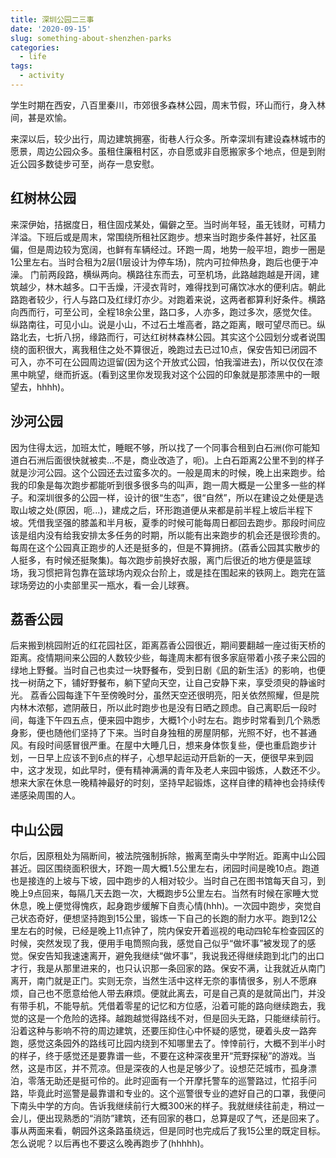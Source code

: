 ```yaml
---
title: 深圳公园二三事
date: '2020-09-15'
slug: something-about-shenzhen-parks
categories:
  - life
tags:
  - activity
---
```

学生时期在西安，八百里秦川，市郊很多森林公园，周末节假，环山而行，身入林间，甚是欢愉。

来深以后，较少出行，周边建筑拥塞，街巷人行众多。所幸深圳有建设森林城市的愿景，周边公园众多。虽租住廉租村区，亦自愿或非自愿搬家多个地点，但是到附近公园多数徒步可至，尚存一息安慰。

## 红树林公园
来深伊始，拮据度日，租住固戍某处，偏僻之至。当时尚年轻，虽无钱财，可精力洋溢。下班后或是周末，常围绕所租社区跑步。想来当时跑步条件甚好，社区虽偏，但是周边较为宽阔，也鲜有车辆经过。环跑一周，地势一般平坦，跑步一圈是1公里左右。当时合租为2层(1层设计为停车场)，院内可拉伸热身，跑后也便于冲澡。
门前两段路，横纵两向。横路往东而去，可至机场，此路越跑越是开阔，建筑越少，林木越多。口干舌燥，汗浸衣背时，难得找到可痛饮冰水的便利店。朝此路跑者较少，行人与路口及红绿灯亦少。对跑着来说，这两者都算利好条件。横路向西而行，可至公司，全程18余公里，路口多，人亦多，跑过多次，感觉欠佳。纵路南往，可见小山。说是小山，不过石土堆高者，路之距离，眼可望尽而已。纵路北去，七折八拐，缘路而行，可达红树林森林公园。其实这个公园划分或者说围绕的面积很大，离我租住之处不算很近，晚跑过去已过10点，保安告知已闭园不可入，亦不可在公园周边逗留(因为这个开放式公园，怕我溜进去)，所以仅仅在漆黑中眺望，继而折返。(看到这里你发现我对这个公园的印象就是那漆黑中的一眼望去，hhhh)。


## 沙河公园
因为住得太远，加班太忙，睡眠不够，所以找了一个同事合租到白石洲(你可能知道白石洲后面很快就被卖...不是，商业改造了，呃)。上白石距离2公里不到的样子就是沙河公园。这个公园还去过蛮多次的。一般是周末的时候，晚上出来跑步。给我的印象是每次跑步都能听到很多很多鸟的叫声，跑一周大概是一公里多一些的样子。和深圳很多的公园一样，设计的很“生态”，很“自然”，所以在建设之处便是选取山坡之处(原因，呃...)，建成之后，环形跑道便从来都是前半程上坡后半程下坡。凭借我坚强的膝盖和半月板，夏季的时候可能每周日都回去跑步。那段时间应该是组内没有给我安排太多任务的时期，所以能有出来跑步的机会还是很珍贵的。每周在这个公园真正跑步的人还是挺多的，但是不算拥挤。(荔香公园其实散步的人挺多，有时候还挺聚集)。每次跑步前换好衣服，离门后很近的地方便是篮球场，我习惯把背包靠在篮球场内观众台阶上，或是挂在围起来的铁网上。跑完在篮球场旁边的小卖部里买一瓶水，看一会儿球赛。

## 荔香公园
后来搬到桃园附近的红花园社区，距离荔香公园很近，期间要翻越一座过街天桥的距离。疫情期间来公园的人数较少些，每逢周末都有很多家庭带着小孩子来公园的绿地上野餐。当时自己也卖过一块野餐布，受到日剧《凪的新生活》的影响，也便找一树荫之下，铺好野餐布，躺下望向天空，让自己安静下来，享受须臾的静谧时光。
荔香公园每逢下午至傍晚时分，虽然天空还很明亮，阳关依然照耀，但是院内林木浓郁，遮阴蔽日，所以此时跑步也是没有日晒之顾虑。自己离职后一段时间，每逢下午四五点，便来园中跑步，大概1个小时左右。跑步时常看到几个熟悉身影，便也随他们坚持了下来。当时自身独租的房屋阴郁，光照不好，也不甚通风。有段时间感冒很严重。在屋中大睡几日，想来身体恢复些，便也重启跑步计划，一日早上应该不到6点的样子，心想早起运动开启新的一天，便很早来到园中，这才发现，如此早时，便有精神满满的青年及老人来园中锻炼，人数还不少。想来大家在休息一晚精神最好的时刻，坚持早起锻炼，这样自律的精神也会持续传递感染周围的人。

## 中山公园
尔后，因原租处为隔断间，被法院强制拆除，搬离至南头中学附近。距离中山公园甚近。园区围绕面积很大，环跑一周大概1.5公里左右，闭园时间是晚10点。跑道也是接连的上坡与下坡，园中跑步的人相对较少。当时自己在图书馆每天自习，到晚上9点回来，每隔几天去跑一次，大概跑步5公里左右。当然有时候在家睡大觉休息，晚上便觉得愧疚，起身跑步缓解下自责心情(hhh)。一次园中跑步，突觉自己状态奇好，便想坚持跑到15公里，锻炼一下自己的长跑的耐力水平。跑到12公里左右的时候，已经是晚上11点钟了，院内保安开着巡视的电动四轮车检查园区的时候，突然发现了我，便用手电筒照向我，感觉自己似乎“做坏事”被发现了的感觉。保安告知我速速离开，避免我继续“做坏事”，我说我还得继续跑到北门的出口才行，我是从那里进来的，也只认识那一条回家的路。保安不满，让我就近从南门离开，南门就是正门。实则无奈，当然生活中这样无奈的事情很多，别人不愿麻烦，自己也不愿意给他人带去麻烦。便就此离去，可是自己真的是就简出门，并没有带手机，不能导航。凭借着零星的记忆和方位感，沿着可能的路向继续跑去，我觉的这是一个危险的选择。越跑越觉得路线不对，但是回头无路，只能继续前行。沿着这种与影响不符的周边建筑，还要压抑住心中怀疑的感觉，硬着头皮一路奔跑，感觉这条园外的路线可比园内绕到不知哪里去了。悻悻前行，大概不到半小时的样子，终于感觉还是要靠谱一些，不要在这种深夜里开“荒野探秘”的游戏。当然，这是市区，并不荒凉。但是深夜的人也是足够少了。设想茫茫城市，孤身漂泊，零落无助还是挺可伶的。此时迎面有一个开摩托警车的巡警路过，忙招手问路，毕竟此时巡警是最靠谱和专业的。这个巡警很专业的遮好自己的口罩，我便问下南头中学的方向。告诉我继续前行大概300米的样子。我就继续往前走，稍过一会儿，便出现熟悉的“消防”建筑，还有回家的巷口，总算是叹了气，还是回来了。事从两面来看，朝园外这条路虽绕远，但是同时也完成后了我15公里的既定目标。怎么说呢？以后再也不要这么晚再跑步了(hhhhh)。



